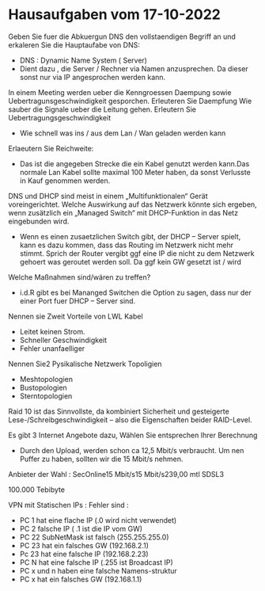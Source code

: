# Hausaufgaben vom 17-10-2022


Geben Sie fuer die Abkuergun DNS den vollstaendigen Begriff an und erkaleren Sie die Hauptaufabe von DNS:

 - DNS : Dynamic Name System ( Server) 
 - Dient dazu , die Server / Rechner via Namen anzusprechen.
   Da dieser sonst nur via IP angesprochen werden kann.

In einem Meeting werden ueber die Kenngroessen Daempung sowie Uebertragunsgeschwindigkeit gesporchen.
Erleuteren Sie Daempfung 
Wie sauber die Signale ueber die Leitung gehen. 
Erleutern Sie Uebertragungsgeschwindigkeit

   - Wie schnell was ins  / aus dem Lan / Wan geladen werden kann

Erlaeutern Sie Reichweite:

- Das ist die angegeben Strecke die ein Kabel genutzt werden kann.Das normale Lan Kabel sollte maximal 100 Meter
  haben, da sonst Verlusste in Kauf genommen werden.

DNS und DHCP sind meist in einem „Multifunktionalen“ Gerät voreingerichtet.
Welche Auswirkung auf das Netzwerk könnte sich ergeben, wenn zusätzlich ein „Managed Switch“ mit DHCP-Funktion in das Netz eingebunden wird.

 - Wenn es einen zusaetzlichen Switch gibt, der DHCP – Server spielt, kann es dazu kommen, dass das Routing im 
   Netzwerk nicht mehr stimmt. Sprich der Router vergibt ggf eine IP die nicht zu dem Netzwerk gehoert was geroutet werden soll.
   Da ggf kein GW gesetzt ist / wird

Welche Maßnahmen sind/wären zu treffen? 

 - i.d.R gibt es bei Mananged Switchen die Option zu sagen, dass nur der einer Port fuer DHCP – Server sind. 

Nennen sie Zweit Vorteile von LWL Kabel

 - Leitet keinen Strom.
 - Schneller Geschwindigkeit
 - Fehler unanfaelliger

Nennen Sie2 Pysikalische Netzwerk Topoligien

 - Meshtopologien
 - Bustopologien
 - Sterntopologien


Raid 10 ist das Sinnvollste, da kombiniert Sicherheit und gesteigerte Lese-/Schreibgeschwindigkeit – also die Eigenschaften beider RAID-Level.








Es gibt 3 Internet Angebote dazu, Wählen Sie entsprechen Ihrer Berechnung 

 - Durch den Upload, werden schon ca 12,5 Mbit/s verbraucht. Um nen Puffer zu haben, sollten wir die 15 Mbit/s nehmen.

Anbieter der Wahl :  SecOnline15 Mbit/s15 Mbit/s239,00 mtl    SDSL3

100.000 Tebibyte



VPN mit Statischen IPs :
Fehler sind : 
 - PC 1 hat eine flache IP (.0 wird nicht verwendet)
 - PC 2 falsche IP ( .1 ist die IP vom GW)
 - PC 22 SubNetMask ist falsch (255.255.255.0) 
 - PC 23 hat ein falsches GW (192.168.2.1) 
 - Pc 23 hat eine falsche IP (192.168.2.23)
 - PC N hat eine falsche IP (.255 ist Broadcast IP) 
 - PC x und n haben eine falsche Namens-struktur
 - PC x hat ein falsches GW (192.168.1.1)

